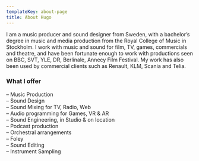 ```yaml
---
templateKey: about-page
title: About Hugo
---
```

I am a music producer and sound designer from Sweden, with a bachelor’s degree in music and media production from the Royal College of Music in Stockholm. I work with music and sound for film, TV, games, commercials and theatre, and have been fortunate enough to work with productions seen on BBC, SVT, YLE, DR, Berlinale, Annecy Film Festival.
My work has also been used by commercial clients such as Renault, KLM, Scania and Telia.

### What I offer

– Music Production\
– Sound Design\
– Sound Mixing for TV, Radio, Web\
– Audio programming for Games, VR & AR \
– Sound Engineering, in Studio & on location\
– Podcast production\
– Orchestral arrangements\
– Foley \
– Sound Editing\
– Instrument Sampling

